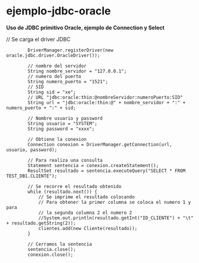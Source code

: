 # ejemplo-jdbc-oracle
<b>Uso de JDBC primitivo Oracle, ejemplo de Connection y Select</b>

// Se carga el driver JDBC

			DriverManager.registerDriver(new oracle.jdbc.driver.OracleDriver());

			// nombre del servidor
			String nombre_servidor = "127.0.0.1";
			// numero del puerto
			String numero_puerto = "1521";
			// SID
			String sid = "xe";
			// URL "jdbc:oracle:thin:@nombreServidor:numeroPuerto:SID"
			String url = "jdbc:oracle:thin:@" + nombre_servidor + ":" + numero_puerto + ":" + sid;

			// Nombre usuario y password
			String usuario = "SYSTEM";
			String password = "xxxx";

			// Obtiene la conexion
			Connection conexion = DriverManager.getConnection(url, usuario, password);

			// Para realiza una consulta
			Statement sentencia = conexion.createStatement();
			ResultSet resultado = sentencia.executeQuery("SELECT * FROM TEST_DB1.CLIENTE");
		
			// Se recorre el resultado obtenido
			while (resultado.next()) {
				// Se imprime el resultado colocando
				// Para obtener la primer columna se coloca el numero 1 y para
				// la segunda columna 2 el numero 2
				//System.out.println(resultado.getInt("ID_CLIENTE") + "\t" + resultado.getString(2));
				clientes.add(new Cliente(resultado));
			}

			// Cerramos la sentencia
			sentencia.close();
			conexion.close();
